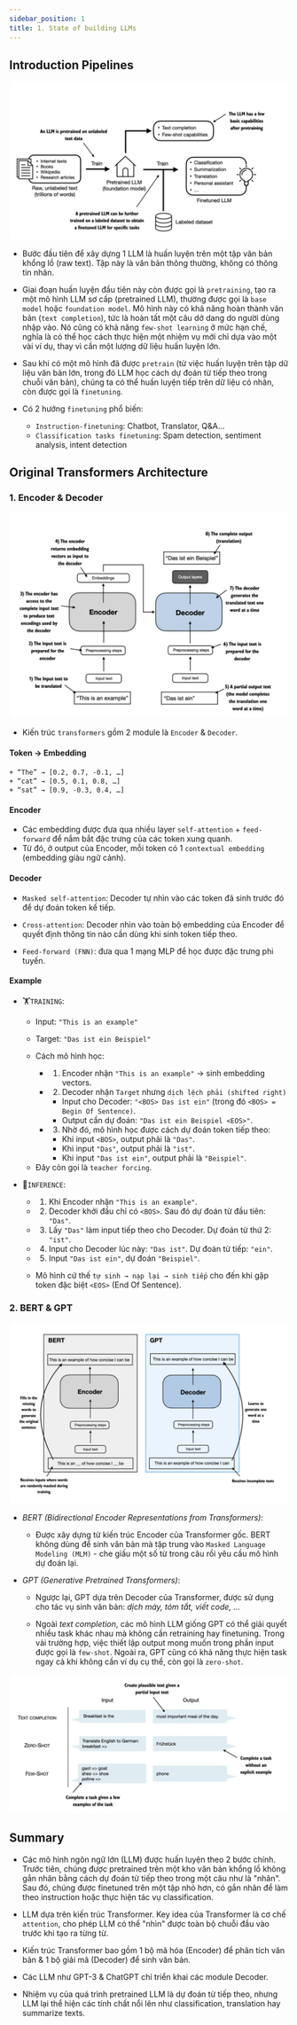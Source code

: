```yaml
---
sidebar_position: 1
title: 1. State of building LLMs
---
```


## Introduction Pipelines
![alt](./imgs/pretrained&finetuning.png)

- Bước đầu tiên để xây dựng 1 LLM là huấn luyện trên một tập văn bản khổng lồ (raw text). Tập này là văn bản thông thường, không có thông tin nhãn.

- Giai đoạn huấn luyện đầu tiên này còn được gọi là `pretraining`, tạo ra một mô hình LLM sơ cấp (pretrained LLM), thường được gọi là `base model` hoặc `foundation model`. Mô hình này có khả năng hoàn thành văn bản (`text completion`), tức là hoàn tất một câu dở dang do người dùng nhập vào. Nó cũng có khả năng `few-shot learning` ở mức hạn chế, nghĩa là có thể học cách thực hiện một nhiệm vụ mới chỉ dựa vào một vài ví dụ, thay vì cần một lượng dữ liệu huấn luyện lớn.

- Sau khi có một mô hình đã được `pretrain` (từ việc huấn luyện trên tập dữ liệu văn bản lớn, trong đó LLM học cách dự đoán từ tiếp theo trong chuỗi văn bản), chúng ta có thể huấn luyện tiếp trên dữ liệu có nhãn, còn được gọi là `finetuning`.

- Có 2 hướng `finetuning` phổ biến:
    + `Instruction-finetuning`: Chatbot, Translator, Q&A…
    + `Classification tasks finetuning`: Spam detection, sentiment analysis, intent detection

## Original Transformers Architecture

### 1. Encoder & Decoder
![alt](./imgs/original-transformers.png)

- Kiến trúc `transformers` gồm 2 module là `Encoder` & `Decoder`.

#### Token -> Embedding
    + “The” → [0.2, 0.7, -0.1, …]
    + “cat” → [0.5, 0.1, 0.8, …]
    + “sat” → [0.9, -0.3, 0.4, …]

#### Encoder
- Các embedding được đưa qua nhiều layer `self-attention` + `feed-forward` để nắm bắt đặc trưng của các token xung quanh.
- Từ đó, ở output của Encoder, mỗi token có 1 `contextual embedding` (embedding giàu ngữ cảnh).

#### Decoder
- `Masked self-attention`: Decoder tự nhìn vào các token đã sinh trước đó để dự đoán token kế tiếp.

- `Cross-attention`: Decoder nhìn vào toàn bộ embedding của Encoder để quyết định thông tin nào cần dùng khi sinh token tiếp theo.

- `Feed-forward (FNN)`: đưa qua 1 mạng MLP để học được đặc trưng phi tuyến.


#### Example
- 🏋️`TRAINING`:

    + Input: `"This is an example"`
    + Target: `"Das ist ein Beispiel"`

    + Cách mô hình học:
        + 1. Encoder nhận `"This is an example"` $\rightarrow$ sinh embedding vectors.
        + 2. Decoder nhận `Target` nhưng `dịch lệch phải (shifted right)`
            - Input cho Decoder: `"<BOS> Das ist ein"` (trong đó `<BOS> = Begin Of Sentence)`.
            - Output cần dự đoán: `"Das ist ein Beispiel <EOS>"`.
        + 3. Nhờ đó, mô hình học được cách dự đoán token tiếp theo:
            - Khi input `<BOS>`, output phải là `"Das"`.
            - Khi input `"Das"`, output phải là `"ist"`.
            - Khi input `"Das ist ein"`, output phải là `"Beispiel"`.
    - Đây còn gọi là `teacher forcing`.

- 🤖`INFERENCE`:
    
    + 1. Khi Encoder nhận `"This is an example"`.
    + 2. Decoder khởi đầu chỉ có `<BOS>`. Sau đó dự đoán từ đầu tiên: `"Das"`.
    + 3. Lấy `"Das"` làm input tiếp theo cho Decoder. Dự đoán từ thứ 2: `"ist"`.
    + 4. Input cho Decoder lúc này: `"Das ist"`. Dự đoán từ tiếp: `"ein"`.
    + 5. Input `"Das ist ein"`, dự đoán `"Beispiel"`.

    + Mô hình cứ thế `tự sinh → nạp lại → sinh tiếp` cho đến khi gặp token đặc biệt `<EOS>` (End Of Sentence).

### 2. BERT & GPT
![alt](./imgs/bert&gpt.png)

- *BERT (Bidirectional Encoder Representations from Transformers)*:

    + Được xây dựng từ kiến trúc Encoder của Transformer gốc. BERT không dùng để sinh văn bản mà tập trung vào `Masked Language Modeling (MLM)` - che giấu một số từ trong câu rồi yêu cầu mô hình dự đoán lại.

- *GPT (Generative Pretrained Transformers)*:

    + Ngược lại, GPT dựa trên Decoder của Transformer, được sử dụng cho tác vụ sinh văn bản: *dịch máy, tóm tắt, viết code, ...*

    + Ngoài *text completion*, các mô hình LLM giống GPT có thể giải quyết nhiều task khác nhau mà không cần retraining hay finetuning. Trong vài trường hợp, việc thiết lập output mong muốn trong phần input được gọi là `few-shot`. Ngoài ra, GPT cũng có khả năng thực hiện task ngay cả khi không cần ví dụ cụ thể, còn gọi là `zero-shot`.
    
![alt](./imgs/zeroshot&fewshot.jpg)

## Summary
- Các mô hình ngôn ngữ lớn (LLM) được huấn luyện theo 2 bước chính. Trước tiên, chúng được pretrained trên một kho văn bản khổng lồ không gắn nhãn bằng cách dự đoán từ tiếp theo trong một câu như là "nhãn". Sau đó, chúng được finetuned trên một tập nhỏ hơn, có gắn nhãn để làm theo instruction hoặc thực hiện tác vụ classification.

- LLM dựa trên kiến trúc Transformer. Key idea của Transformer là cơ chế `attention`, cho phép LLM có thể "nhìn" được toàn bộ chuỗi đầu vào trước khi tạo ra từng từ.

- Kiến trúc Transformer bao gồm 1 bộ mã hóa (Encoder) để phân tích văn bản & 1 bộ giải mã (Decoder) để sinh văn bản.

- Các LLM như GPT-3 & ChatGPT chỉ triển khai các module Decoder.

- Nhiệm vụ của quá trình pretrained LLM là dự đoán từ tiếp theo, nhưng LLM lại thể hiện các tính chất nổi lên như classification, translation hay summarize texts.